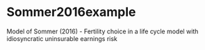 # Sommer2016example
Model of Sommer (2016) - Fertility choice in a life cycle model with idiosyncratic uninsurable earnings risk

